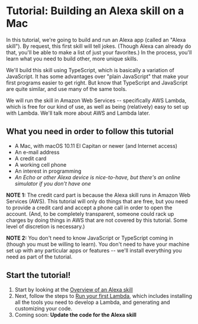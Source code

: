 # Tutorial: Building an Alexa skill on a Mac
In this tutorial, we're going to build and run an Alexa app (called an "Alexa skill").  By request, this first skill will tell jokes.  (Though Alexa can already do that, you'll be able to make a list of just your favorites.)  In the process, you'll learn what you need to build other, more unique skills.

We'll build this skill using TypeScript, which is basically a variation of JavaScript.  It has some advantages over "plain JavaScript" that make your first programs easier to get right.  But know that TypeScript and JavaScript are quite similar, and use many of the same tools.

We will run the skill in Amazon Web Services -- specifically AWS Lambda, which is free for our kind of use, as well as being (relatively) easy to set up with Lambda.  We'll talk more about AWS and Lambda later.

## What you need in order to follow this tutorial

- A Mac, with macOS 10.11 El Capitan or newer (and Internet access)
- An e-mail address
- A credit card
- A working cell phone
- An interest in programming
- *An Echo or other Alexa device is nice-to-have, but there's an online
simulator if you don't have one*

**NOTE 1:** The credit card part is because the Alexa skill runs in Amazon Web Services (AWS). This tutorial will only do things that are free, but you need to provide a credit card and accept a phone call in order to open the account. (And, to be completely transparent, someone could rack up charges by doing things in AWS that are not covered by this tutorial. Some level of discretion is necessary.)

**NOTE 2:** You don't need to know JavaScript or TypeScript coming in (though you must be willing to learn).  You don't need to have your machine set up with any particular apps or features -- we'll install everything you need as part of the tutorial.

## Start the tutorial!

1. Start by looking at the [Overview of an Alexa skill](OVERVIEW.md)
1. Next, follow the steps to [Run your first Lambda](tutorial1.md), which includes installing all the tools you need to develop a Lambda, and generating and customizing your code.
1. Coming soon: **Update the code for the Alexa skill**